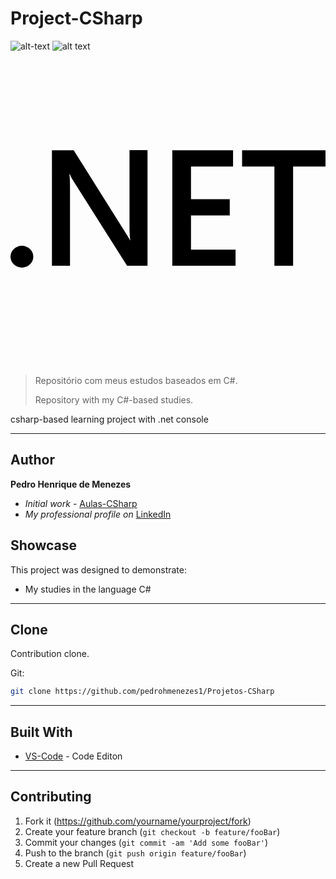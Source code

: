 [id-img]:https://github.com/pedrohmenezes1/Projetos-CSharp/blob/aulas/dotnet.png

# Project-CSharp
![alt-text](https://img.shields.io/badge/.NET-5.0-critical?style=for-the-badge&logo=appveyor)
![alt text](https://img.shields.io/badge/BACKEND-C%23-important?style=for-the-badge&logo=appveyor)
<svg role="img" viewBox="0 0 24 24" xmlns="http://www.w3.org/2000/svg"><title>.NET</title><path d="M24 8.77h-2.468v7.565h-1.425V8.77h-2.462V7.53H24zm-6.852 7.565h-4.821V7.53h4.63v1.24h-3.205v2.494h2.953v1.234h-2.953v2.604h3.396zm-6.708 0H8.882L4.78 9.863a2.896 2.896 0 0 1-.258-.51h-.036c.032.189.048.592.048 1.21v5.772H3.157V7.53h1.659l3.965 6.32c.167.261.275.442.323.54h.024c-.04-.233-.06-.629-.06-1.185V7.529h1.372zm-8.703-.693a.868.829 0 0 1-.869.829.868.829 0 0 1-.868-.83.868.829 0 0 1 .868-.828.868.829 0 0 1 .869.829Z"/></svg>


> Repositório com meus estudos baseados em C#.
> 
> Repository with my C#-based studies.

csharp-based learning project with .net console

---
## Author

**Pedro Henrique de Menezes** 
* *Initial work* - [Aulas-CSharp](https://github.com/pedrohmenezes1/Projetos-CSharp/tree/aulas/Uninassau/Aulas)
* *My professional profile on* [LinkedIn](https://www.linkedin.com/in/pedro-henrique-de-menezes-34a17a211/)
## Showcase

This project was designed to demonstrate:

* My studies in the language C#

---
## Clone

Contribution clone.

Git:

```sh
git clone https://github.com/pedrohmenezes1/Projetos-CSharp
```
---


## Built With

* [VS-Code](https://code.visualstudio.com/) - Code Editon
  
---

## Contributing

1. Fork it (<https://github.com/yourname/yourproject/fork>)
2. Create your feature branch (`git checkout -b feature/fooBar`)
3. Commit your changes (`git commit -am 'Add some fooBar'`)
4. Push to the branch (`git push origin feature/fooBar`)
5. Create a new Pull Request

<!-- Markdown link & img dfn's -->

[header-url]: github-template.png
[header-link]: https://github.com/alexandrerosseto

[repository-url]: https://github.com/alexandrerosseto/wbshopping

[cloud-provider-url]: https://wbshopping.herokuapp.com

[linkedin-url]: https://www.linkedin.com/in/alexandrerosseto

[wiki]: https://github.com/yourname/yourproject/wiki

[version-image]: https://img.shields.io/badge/Version-1.0.0-brightgreen?style=for-the-badge&logo=appveyor
[version-url]: https://img.shields.io/badge/version-1.0.0-green
[Frontend-image]: https://img.shields.io/badge/Frontend-Ionic-blue?style=for-the-badge
[Frontend-url]: https://img.shields.io/badge/Frontend-Ionic-blue?style=for-the-badge
[Backend-image]: https://img.shields.io/badge/Backend-Java%208-important?style=for-the-badge
[Backend-url]: https://img.shields.io/badge/Backend-Java%208-important?style=for-the-badge
